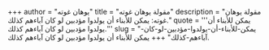 +++
author = "يوهان غوته"
title = "مقولة يوهان غوته"
description = "مقولة يوهان غوته: يمكن للأبناء أن يولدوا مؤدبين لو كان آباءهم كذلك."
quote = '''يمكن للأبناء أن يولدوا مؤدبين لو كان آباءهم كذلك.'''
slug = "يمكن-للأبناء-أن-يولدوا-مؤدبين-لو-كان-آباءهم-كذلك"
+++
يمكن للأبناء أن يولدوا مؤدبين لو كان آباءهم كذلك.
